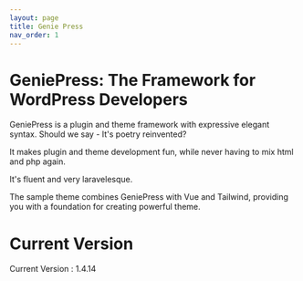 ```yaml
---
layout: page 
title: Genie Press 
nav_order: 1
---
```


# GeniePress: The Framework for WordPress Developers 

GeniePress is a plugin and theme framework with expressive elegant syntax. 
Should we say - It's poetry reinvented?

It makes plugin and theme development fun, while never having to mix html 
and php again.  

It's fluent and very laravelesque.

The sample theme combines GeniePress with Vue and Tailwind, providing you 
with a foundation for creating powerful theme.

# Current Version

Current Version : 1.4.14
